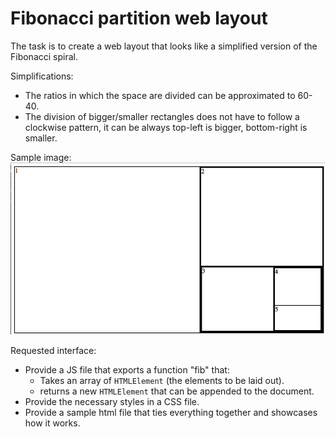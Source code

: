 Fibonacci partition web layout
==============================

The task is to create a web layout that looks like a simplified version of
the Fibonacci spiral.

Simplifications:
 - The ratios in which the space are divided can be approximated to 60-40.
 - The division of bigger/smaller rectangles does not have to follow a clockwise
   pattern, it can be always top-left is bigger, bottom-right is smaller.

Sample image:
![sample](sample.png)

Requested interface:
 - Provide a JS file that exports a function "fib" that:
   - Takes an array of `HTMLElement` (the elements to be laid out).
   - returns a new `HTMLElement` that can be appended to the document.
 - Provide the necessary styles in a CSS file.
 - Provide a sample html file that ties everything together and showcases how
 it works.
